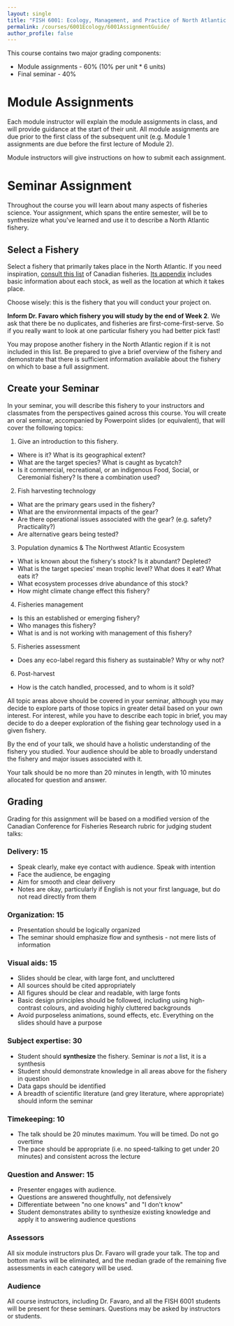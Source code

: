 ```yaml
---
layout: single
title: "FISH 6001: Ecology, Management, and Practice of North Atlantic Fisheries Assignment Guide"
permalink: /courses/6001Ecology/6001AssignmentGuide/
author_profile: false
---
```


This course contains two major grading components:

* Module assignments - 60% (10% per unit * 6 units)
* Final seminar - 40% 

# Module Assignments

Each module instructor will explain the module assignments in class, and will provide guidance at the start of their unit. All module assignments are due prior to the first class of the subsequent unit (e.g. Module 1 assignments are due before the first lecture of Module 2).

Module instructors will give instructions on how to submit each assignment.

# Seminar Assignment

Throughout the course you will learn about many aspects of fisheries science. Your assignment, which spans the entire semester, will be to synthesize what you've learned and use it to describe a North Atlantic fishery. 

## Select a Fishery

Select a fishery that primarily takes place in the North Atlantic. If you need inspiration, [consult this list](http://www.oceana.ca/en/publications/reports/heres-catch-how-restore-abundance-canadas-oceans) of Canadian fisheries. [Its appendix](http://www.oceana.ca/sites/default/files/canadas_marine_fisheries_individual_stocks_appendix_c.pdf) includes basic information about each stock, as well as the location at which it takes place.

Choose wisely: this is the fishery that you will conduct your project on. 

**Inform Dr. Favaro which fishery you will study by the end of Week 2**. We ask that there be no duplicates, and fisheries are first-come-first-serve. So if you really want to look at one particular fishery you had better pick fast!

You may propose another fishery in the North Atlantic region if it is not included in this list. Be prepared to give a brief overview of the fishery and demonstrate that there is sufficient information available about the fishery on which to base a full assignment. 

## Create your Seminar

In your seminar, you will describe this fishery to your instructors and classmates from the perspectives gained across this course. You will create an oral seminar, accompanied by Powerpoint slides (or equivalent), that will cover the following topics:

1. Give an introduction to this fishery. 
  * Where is it? What is its geographical extent?
  * What are the target species? What is caught as bycatch?
  * Is it commercial, recreational, or an indigenous Food, Social, or Ceremonial fishery? Is there a combination used?
  
2. Fish harvesting technology
  * What are the primary gears used in the fishery?
  * What are the environmental impacts of the gear?
  * Are there operational issues associated with the gear? (e.g. safety? Practicality?)
  * Are alternative gears being tested?
  
3. Population dynamics & The Northwest Atlantic Ecosystem
  * What is known about the fishery's stock? Is it abundant? Depleted? 
  * What is the target species' mean trophic level? What does it eat? What eats it?
  * What ecosystem processes drive abundance of this stock?
  * How might climate change effect this fishery? 
  
4. Fisheries management
  * Is this an established or emerging fishery?
  * Who manages this fishery? 
  * What is and is not working with management of this fishery?
  
5. Fisheries assessment
  * Does any eco-label regard this fishery as sustainable? Why or why not?
  
6. Post-harvest
  * How is the catch handled, processed, and to whom is it sold?

All topic areas above should be covered in your seminar, although you may decide to explore parts of those topics in greater detail based on your own interest. For interest, while you have to describe each topic in brief, you may decide to do a deeper exploration of the fishing gear technology used in a given fishery. 

By the end of your talk, we should have a holistic understanding of the fishery you studied. Your audience should be able to broadly understand the fishery and major issues associated with it. 

Your talk should be no more than 20 minutes in length, with 10 minutes allocated for question and answer.

## Grading

Grading for this assignment will be based on a modified version of the Canadian Conference for Fisheries Research rubric for judging student talks:

### Delivery: 15

- Speak clearly, make eye contact with audience. Speak with intention 
- Face the audience, be engaging
- Aim for smooth and clear delivery
- Notes are okay, particularly if English is not your first language, but do not read directly from them

### Organization: 15

- Presentation should be logically organized
- The seminar should emphasize flow and synthesis - not mere lists of information

### Visual aids: 15

- Slides should be clear, with large font, and uncluttered
- All sources should be cited appropriately
- All figures should be clear and readable, with large fonts
- Basic design principles should be followed, including using high-contrast colours, and avoiding highly cluttered backgrounds
- Avoid purposeless animations, sound effects, etc. Everything on the slides should have a purpose

### Subject expertise: 30

- Student should **synthesize** the fishery. Seminar is *not* a list, it is a synthesis
- Student should demonstrate knowledge in all areas above for the fishery in question
- Data gaps should be identified
- A breadth of scientific literature (and grey literature, where appropriate) should inform the seminar

### Timekeeping: 10

- The talk should be 20 minutes maximum. You will be timed. Do not go overtime
- The pace should be appropriate (i.e. no speed-talking to get under 20 minutes) and consistent across the lecture

### Question and Answer: 15
- Presenter engages with audience. 
- Questions are answered thoughtfully, not defensively
- Differentiate between "no one knows" and "I don't know"
- Student demonstrates ability to synthesize existing knowledge and apply it to answering audience questions

### Assessors

All six module instructors plus Dr. Favaro will grade your talk. The top and bottom marks will be eliminated, and the median grade of the remaining five assessments in each category will be used. 

### Audience

All course instructors, including Dr. Favaro, and all the FISH 6001 students will be present for these seminars. Questions may be asked by instructors or students.
